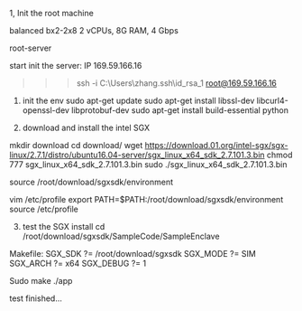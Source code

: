 1, Init the root machine

balanced bx2-2x8
2 vCPUs, 8G RAM, 4 Gbps

root-server

start init the server:
IP 169.59.166.16
 >>> ssh -i C:\Users\zhang\.ssh\id_rsa_1 root@169.59.166.16

1) init the env
sudo apt-get update
sudo apt-get install libssl-dev libcurl4-openssl-dev libprotobuf-dev
sudo apt-get install build-essential python

2) download and install the intel SGX

mkdir download
cd download/
wget https://download.01.org/intel-sgx/sgx-linux/2.7.1/distro/ubuntu16.04-server/sgx_linux_x64_sdk_2.7.101.3.bin
chmod 777 sgx_linux_x64_sdk_2.7.101.3.bin
sudo ./sgx_linux_x64_sdk_2.7.101.3.bin

source /root/download/sgxsdk/environment

vim /etc/profile
export PATH=$PATH:/root/download/sgxsdk/environment
source /etc/profile

3) test the SGX install
cd /root/download/sgxsdk/SampleCode/SampleEnclave

Makefile:
SGX_SDK ?= /root/download/sgxsdk
SGX_MODE ?= SIM
SGX_ARCH ?= x64
SGX_DEBUG ?= 1

Sudo make
./app

test finished...


